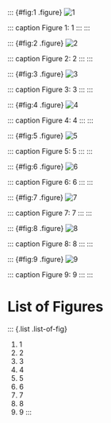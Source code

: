 ::: {#fig:1 .figure}
![1](fig1.png)

::: caption
Figure 1: 1
:::
:::

::: {#fig:2 .figure}
![2](fig2.png)

::: caption
Figure 2: 2
:::
:::

::: {#fig:3 .figure}
![3](fig3.png)

::: caption
Figure 3: 3
:::
:::

::: {#fig:4 .figure}
![4](fig4.png)

::: caption
Figure 4: 4
:::
:::

::: {#fig:5 .figure}
![5](fig5.png)

::: caption
Figure 5: 5
:::
:::

::: {#fig:6 .figure}
![6](fig6.png)

::: caption
Figure 6: 6
:::
:::

::: {#fig:7 .figure}
![7](fig7.png)

::: caption
Figure 7: 7
:::
:::

::: {#fig:8 .figure}
![8](fig8.png)

::: caption
Figure 8: 8
:::
:::

::: {#fig:9 .figure}
![9](fig9.png)

::: caption
Figure 9: 9
:::
:::

# List of Figures

::: {.list .list-of-fig}
1.  1
2.  2
3.  3
4.  4
5.  5
6.  6
7.  7
8.  8
9.  9
:::
